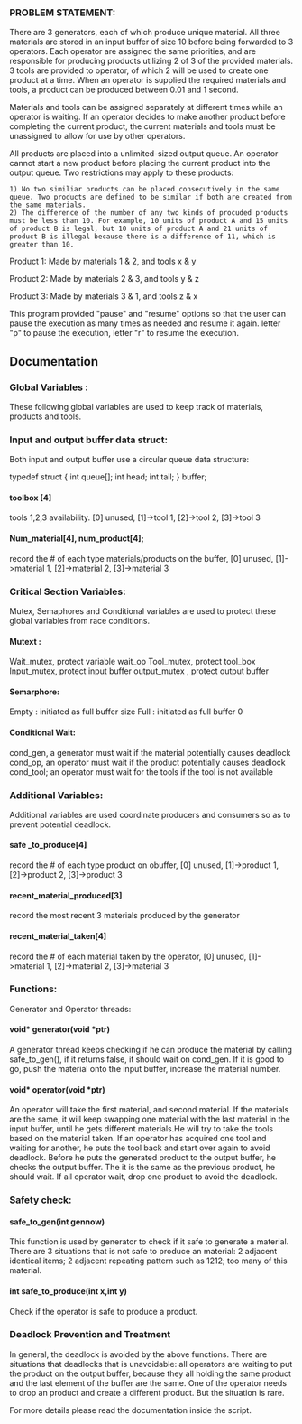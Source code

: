 ### PROBLEM STATEMENT:

There are 3 generators, each of which produce unique material. All three materials are stored in an input buffer of size 10 before being forwarded to 3 operators. Each operator are assigned the same priorities, and are responsible for producing products utilizing 2 of 3 of the provided materials. 3 tools are provided to operator, of which 2 will be used to create one product at a time. When an operator is supplied the required materials and tools, a product can be produced between 0.01 and 1 second.  

Materials and tools can be assigned separately at different times while an operator is waiting. If an operator decides to make another product before completing the current product, the current materials and tools must be unassigned to allow for use by other operators.

All products are placed into a unlimited-sized output queue. An operator cannot start a new product before placing the current product into the output queue. Two restrictions may apply to these products: 

    1) No two similiar products can be placed consecutively in the same queue. Two products are defined to be similar if both are created from the same materials. 
    2) The difference of the number of any two kinds of procuded products must be less than 10. For example, 10 units of product A and 15 units of product B is legal, but 10 units of product A and 21 units of product B is illegal because there is a difference of 11, which is greater than 10.
    

Product 1: Made by materials  1 & 2,  and tools x & y

Product 2: Made by materials  2 & 3,  and tools y & z

Product 3: Made by materials  3 & 1,  and tools z & x

This program provided "pause" and "resume" options so that the user can pause the execution as many times as needed and resume it again. letter "p" to pause the execution, letter "r" to resume the execution. 




## Documentation

### Global Variables : 
These following global variables are used to keep track of materials, products and tools. 

### Input and output buffer data struct:
Both input and output buffer use a circular queue data structure: 

typedef struct
{
    int queue[];
    int head;
    int tail;
} buffer;

#### toolbox [4]

tools 1,2,3 availability. [0] unused, [1]->tool 1, [2]->tool 2, [3]->tool 3

#### Num_material[4], num_product[4];		

record the # of each type materials/products on the buffer, [0] unused, [1]->material 1, [2]->material 2, [3]->material 3


### Critical Section Variables: 

Mutex, Semaphores and Conditional variables are used to protect these global variables from race conditions. 

#### Mutext :

Wait_mutex,	 	protect variable wait_op
Tool_mutex, 		protect tool_box
Input_mutex,	 	protect input buffer
output_mutex , 	protect output buffer

#### Semarphore:

Empty	:  initiated as full buffer size
Full 	:  initiated as full buffer 0

#### Conditional Wait:		

cond_gen, 		a generator must wait if the material potentially causes deadlock
cond_op, 		an operator must wait if the product potentially causes deadlock 
cond_tool;		an operator must wait for the tools if the tool is not available





### Additional Variables:
Additional variables are used coordinate producers and consumers so as to prevent potential deadlock.

#### safe _to_produce[4]

record the # of each type product on obuffer, [0] unused, [1]->product 1, [2]->product 2, [3]->product 3

#### recent_material_produced[3]

record the most recent 3 materials produced by the generator

#### recent_material_taken[4]

record the # of each material taken by the operator, [0] unused, [1]->material 1, [2]->material 2, [3]->material 3

### Functions:

Generator and Operator threads:

#### void* generator(void *ptr)

A generator thread keeps checking if he can produce the material by calling safe_to_gen(), if it returns false, it should wait on cond_gen. If it is good to go, push the material onto the input buffer, increase the material number.

#### void* operator(void *ptr)

An operator will take the first material, and second material. If the materials are the same, it will keep swapping one material with the last material in the input buffer, until he gets different materials.He will try to take the tools based on the material taken. If an operator has acquired one tool and waiting for another, he puts the tool back and start over again to avoid deadlock. Before he puts the generated product to the output buffer, he checks the output buffer. The it is the same as the previous product, he should wait. If all operator wait, drop one product to avoid the deadlock. 

### Safety check:

#### safe_to_gen(int gennow)

This function is used by generator to check if it safe to generate a material. There are 3 situations that is not safe to produce an material: 2 adjacent identical items; 2 adjacent repeating pattern such as 1212; too many of this material. 

#### int safe_to_produce(int x,int y)

Check if the operator is safe to produce a product. 

### Deadlock Prevention and Treatment 

In general, the deadlock is avoided by the above functions. There are situations that deadlocks that is unavoidable: all operators are waiting to put the product on the output buffer, because they all holding the same product and the last element of the buffer are the same. One of the operator needs to drop an product and create a different product. But the situation is rare. 

For more details please read the documentation inside the script.

